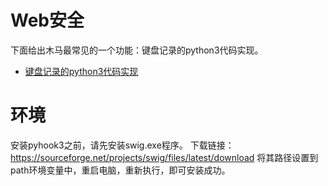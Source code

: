 # Web安全
下面给出木马最常见的一个功能：键盘记录的python3代码实现。
- [键盘记录的python3代码实现](https://blog.csdn.net/weixin_41603028/article/details/109581571)

# 环境
安装pyhook3之前，请先安装swig.exe程序。
下载链接：https://sourceforge.net/projects/swig/files/latest/download
将其路径设置到path环境变量中，重启电脑，重新执行，即可安装成功。
